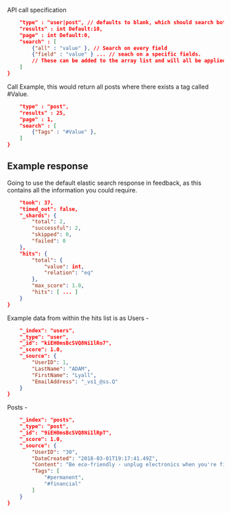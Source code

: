 
API call specification
```json {
    "type" : "user|post", // defaults to blank, which should search both indexes. 
    "results" : int Default:10, 
    "page" : int Default:0,
    "search" : [
        {"all" : "value" }, // Search on every field
        {"field" : "value" } ... // seach on a specific fields.
        // These can be added to the array list and will all be applied to the results. 
    ]
} 
```

Call Example, this would return all posts where there exists a tag called #Value.
```json {
    "type" : "post",
    "results" : 25, 
    "page" : 1,
    "search" : [        
        {"Tags" : "#Value" },
    ]
}
```

## Example response
Going to use the default elastic search response in feedback, as this contains all the information you could require. 

```json {
    "took": 37,
    "timed_out": false,
    "_shards": {
        "total": 2,
        "successful": 2,
        "skipped": 0,
        "failed": 0
    },
    "hits": {
        "total": {
            "value": int,
            "relation": "eq"
        },
        "max_score": 1.0,
        "hits": [ ... ]
    }
}
```

Example data from within the hits list is as 
Users - 
```json {
    "_index": "users",
    "_type": "user",
    "_id": "kiEH0msBcSVQ8Ni1lRo7",
    "_score": 1.0,
    "_source": {
        "UserID": 1,
        "LastName": "ADAM",
        "FirstName": "Lyall",
        "EmailAddress": "_vs1_@ss.Q"
    }
}
```

Posts - 
```json {
    "_index": "posts",
    "_type": "post",
    "_id": "9iEH0msBcSVQ8Ni1lRpT",
    "_score": 1.0,
    "_source": {
        "UserID": "30",
        "DateCreated": "2018-03-01T19:17:41.49Z",
        "Content": "Be eco-friendly - unplug electronics when you're finished using them",
        "Tags": [
            "#permanent",
            "#financial"
        ]
    }
}
```


